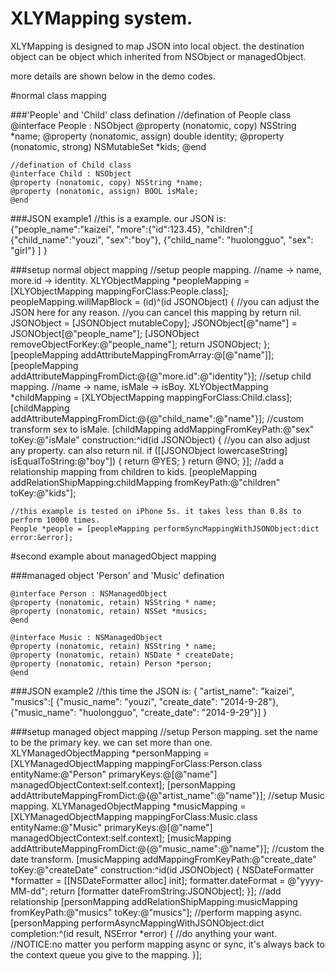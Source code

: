 XLYMapping system.
======

XLYMapping is designed to map JSON into local object.
the destination object can be object which inherited from NSObject or managedObject.

more details are shown below in the demo codes.

#normal class mapping

###'People' and 'Child' class defination
    //defination of People class
    @interface People : NSObject
    @property (nonatomic, copy) NSString *name;
    @property (nonatomic, assign) double identity;
    @property (nonatomic, strong) NSMutableSet *kids;
    @end

    //defination of Child class
    @interface Child : NSObject
    @property (nonatomic, copy) NSString *name;
    @property (nonatomic, assign) BOOL isMale;
    @end

###JSON example1
    //this is a example. our JSON is:
    {"people_name":"kaizei",
    "more":{"id":123.45},
    "children":[
        {"child_name":"youzi", "sex":"boy"},
        {"child_name": "huolongguo", "sex": "girl"}
        ]
    }

###setup normal object mapping
    //setup people mapping.
    //name -> name, more.id -> identity.
    XLYObjectMapping *peopleMapping = [XLYObjectMapping mappingForClass:People.class];
    peopleMapping.willMapBlock = (id)^(id JSONObject) {
        //you can adjust the JSON here for any reason.
        //you can cancel this mapping by return nil.
        JSONObject = [JSONObject mutableCopy];
        JSONObject[@"name"] = JSONObject[@"people_name"];
        [JSONObject removeObjectForKey:@"people_name"];
        return JSONObject;
    };
    [peopleMapping addAttributeMappingFromArray:@[@"name"]];
    [peopleMapping addAttributeMappingFromDict:@{@"more.id":@"identity"}];
    //setup child mapping.
    //name -> name, isMale -> isBoy.
    XLYObjectMapping *childMapping = [XLYObjectMapping mappingForClass:Child.class];
    [childMapping addAttributeMappingFromDict:@{@"child_name":@"name"}];
    //custom transform sex to isMale.
    [childMapping addMappingFromKeyPath:@"sex" toKey:@"isMale" construction:^id(id JSONObject) {
        //you can also adjust any property. can also return nil.
        if ([[JSONObject lowercaseString] isEqualToString:@"boy"]) {
            return @YES;
        }
        return @NO;
    }];
    //add a relationship mapping from children to kids.
    [peopleMapping addRelationShipMapping:childMapping
                              fromKeyPath:@"children"
                                    toKey:@"kids"];

    //this example is tested on iPhone 5s. it takes less than 0.8s to perform 10000 times.
    People *people = [peopleMapping performSyncMappingWithJSONObject:dict error:&error];


#second example about managedObject mapping

###managed object 'Person' and 'Music' defination

    @interface Person : NSManagedObject
    @property (nonatomic, retain) NSString * name;
    @property (nonatomic, retain) NSSet *musics;
    @end

    @interface Music : NSManagedObject
    @property (nonatomic, retain) NSString * name;
    @property (nonatomic, retain) NSDate * createDate;
    @property (nonatomic, retain) Person *person;
    @end

###JSON example2
    //this time the JSON is:
    { "artist_name": "kaizei",
      "musics":[
        {"music_name": "youzi", "create_date": "2014-9-28"},
        {"music_name": "huolongguo", "create_date": "2014-9-29"}]
    }

###setup managed object mapping
    //setup Person mapping. set the name to be the primary key. we can set more than one.
    XLYManagedObjectMapping *personMapping = [XLYManagedObjectMapping mappingForClass:Person.class
                                                                           entityName:@"Person"
                                                                          primaryKeys:@[@"name"]
                                                                 managedObjectContext:self.context];
    [personMapping addAttributeMappingFromDict:@{@"artist_name":@"name"}];
    //setup Music mapping.
    XLYManagedObjectMapping *musicMapping = [XLYManagedObjectMapping mappingForClass:Music.class
                                                                          entityName:@"Music"
                                                                         primaryKeys:@[@"name"]
                                                                managedObjectContext:self.context];
    [musicMapping addAttributeMappingFromDict:@{@"music_name":@"name"}];
    //custom the date transform.
    [musicMapping addMappingFromKeyPath:@"create_date" toKey:@"createDate" construction:^id(id JSONObject) {
        NSDateFormatter *formatter = [[NSDateFormatter alloc] init];
        formatter.dateFormat = @"yyyy-MM-dd";
        return [formatter dateFromString:JSONObject];
    }];
    //add relationship
    [personMapping addRelationShipMapping:musicMapping fromKeyPath:@"musics" toKey:@"musics"];
    //perform mapping async.
    [personMapping performAsyncMappingWithJSONObject:dict completion:^(id result, NSError *error) {
        //do anything your want.
        //NOTICE:no matter you perform mapping async or sync, it's always back to the context queue you give to the mapping.
    }];
